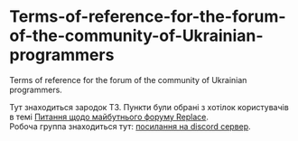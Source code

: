 # Terms-of-reference-for-the-forum-of-the-community-of-Ukrainian-programmers
Terms of reference for the forum of the community of Ukrainian programmers.

Тут знаходиться зародок ТЗ. Пункти були обрані з хотілок користувачів в темі [Питання щодо майбутнього форуму Replace](https://replace.org.ua/topic/13820/).<br>
Робоча группа знаходиться тут: [посилання на discord сервер](https://discord.gg/tKqWKQxSbF).<br>
